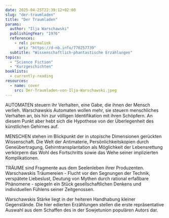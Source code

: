 ```yaml
---
date: 2025-04-25T22:39:12+02:00
slug: "der-traumladen"
title: "Der Traumladen"
params:
  author: "Ilja Warschawski"
  publishingYear: "1976"
  references:
    - rel: permalink
      uri: "https://d-nb.info/770257739"
  subtitle: "Wissenschaftlich-phantastische Erzählungen"
topics:
  - "Science Fiction"
  - "Kurzgeschichten"
booklists:
  - currently-reading
resources:
  - name: cover
    src: Der-Traumladen-von-Ilja-Warschawski.jpeg
---
```


AUTOMATEN steuern ihr Verhalten, eine Gabe, die ihnen der Mensch verlieh.
Warschawskis Automaten wollen mehr, sie steuern menschliches Verhalten an, bis 
hin zur völligen Identifikation mit ihren Schöpfern. An diesem Punkt aber hebt 
sich die Hypothese von der Überlegenheit des künstlichen Gehirnes auf.

MENSCHEN stehen im Blickpunkt der in utopische Dimensionen gerückten 
Wissenschaft. Die Welt der Antimaterie, Persönlichkeitskopien durch 
Geneübertragung, Gehirntransplantation als Möglichkeit der Lebensrettung 
verkörpern das Wohl des Fortschritts sowie das Wehe seiner implizierten 
Komplikationen.

TRÄUME sind Fragmente aus dem Seelenleben ihrer Produzenten. Warschawskis 
Träumereien - Flucht vor den Segnungen der Technik, verspätete Liebeslust, 
Deutung von Mythen durch rational erfaßbare Phänomene - spiegeln ein Stück
gesellschaftlichen Denkens und individuellen Fühlens seiner Zeitgenossen.

Warschawskis Stärke liegt in der heiteren Handhabung kleiner Gegenstände. Die
hier edierten Erzählungen stellen die erste repräsentative Auswahl aus dem 
Schaffen des in der Sowjetunion populären Autors dar.